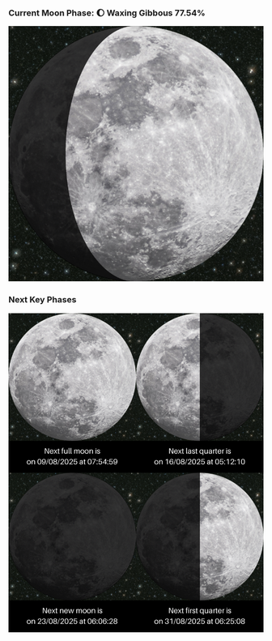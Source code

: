 ### Current Moon Phase: 🌔 Waxing Gibbous 77.54%
![Moon Phase](moonphase.png)
### Next Key Phases
![Gallery](gallery.png)